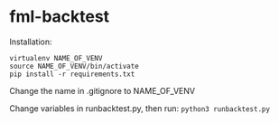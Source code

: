# fml-backtest
Installation:
```
virtualenv NAME_OF_VENV
source NAME_OF_VENV/bin/activate
pip install -r requirements.txt
```
Change the name in .gitignore to NAME_OF_VENV

Change variables in runbacktest.py, then run:
`python3 runbacktest.py`
